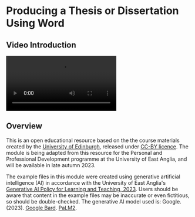 # Producing a Thesis or Dissertation Using Word
## Video Introduction
<video src="https://echo360.org.uk/public/media/c8d1e1e9-c6c7-4106-a832-f5c3e69b6c58?autoplay=false&automute=false"></video>

## Overview
This is an open educational resource based on the the course materials created by the [University of Edinburgh](https://open.ed.ac.uk/producing-a-thesis-or-dissertation-using-word/), released under [CC-BY licence](https://creativecommons.org/licenses/by/4.0/). The module is being adapted from this resource for the Personal and Professional Development programme at the University of East Anglia, and will be available in late autumn 2023.

The example files in this module were created using generative artificial intelligence (AI) in accordance with the University of East Anglia's [Generative AI Policy for Learning and Teaching, 2023](https://www.uea.ac.uk/documents/37663/9797699/Generative+AI+Policy+for+Teaching+and+Learning.pdf/2572b0fd-cd3d-5162-e13a-652c13bc9c3c?t=1698920940566). Users should be aware that content in the example files may be inaccurate or even fictitious, so should be double-checked. The generative AI model used is: Google. (2023). [Google Bard](https://bard.google.com/chat). [PaLM2](https://ai.google/discover/palm2).
